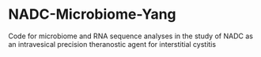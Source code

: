# NADC-Microbiome-Yang
Code for microbiome and RNA sequence analyses in the study of NADC as an intravesical precision theranostic agent for interstitial cystitis
